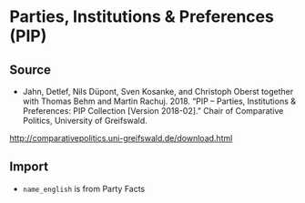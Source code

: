 # Parties, Institutions & Preferences (PIP)

## Source

+ Jahn, Detlef, Nils Düpont, Sven Kosanke, and Christoph Oberst together with Thomas Behm and Martin Rachuj. 2018. “PIP – Parties, Institutions & Preferences: PIP Collection [Version 2018-02].” Chair of Comparative Politics, University of Greifswald.

http://comparativepolitics.uni-greifswald.de/download.html

## Import

+ `name_english` is from Party Facts
